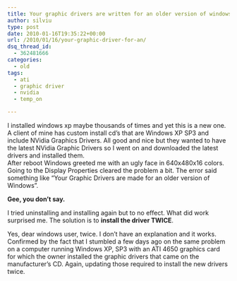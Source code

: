 ```yaml
---
title: Your graphic drivers are written for an older version of windows
author: silviu
type: post
date: 2010-01-16T19:35:22+00:00
url: /2010/01/16/your-graphic-driver-for-an/
dsq_thread_id:
  - 362481666
categories:
  - old
tags:
  - ati
  - graphic driver
  - nvidia
  - temp_on

---
```

I installed windows xp maybe thousands of times and yet this is a new one. A client of mine has custom install cd&#8217;s that are Windows XP SP3 and include NVidia Graphics Drivers. All good and nice but they wanted to have the latest NVidia Graphic Drivers so I went on and downloaded the latest drivers and installed them.  
After reboot Windows greeted me with an ugly face in 640x480x16 colors. Going to the Display Properties cleared the problem a bit. The error said something like &#8220;Your Graphic Drivers are made for an older version of Windows&#8221;.

**Gee, you don&#8217;t say.** 

I tried uninstalling and installing again but to no effect. What did work surprised me. The solution is to **install the driver TWICE**.

Yes, dear windows user, twice. I don&#8217;t have an explanation and it works. Confirmed by the fact that I stumbled a few days ago on the same problem on a computer running Windows XP, SP3 with an ATI 4650 graphics card for which the owner installed the graphic drivers that came on the manufacturer&#8217;s CD. Again, updating those required to install the new drivers twice.